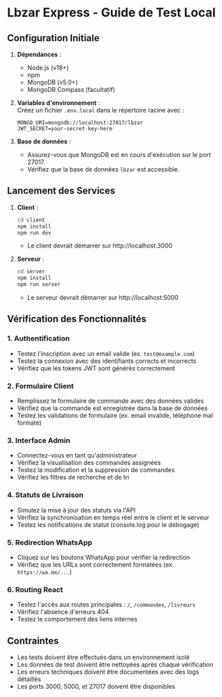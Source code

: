 # Lbzar Express - Guide de Test Local

## Configuration Initiale
1. **Dépendances** :  
   - Node.js (v18+)
   - npm
   - MongoDB (v5.0+)
   - MongoDB Compass (facultatif)

2. **Variables d'environnement** :  
   Créez un fichier `.env.local` dans le répertoire racine avec :
   ```
   MONGO_URI=mongodb://localhost:27017/lbzar
   JWT_SECRET=your-secret-key-here
   ```

3. **Base de données** :  
   - Assurez-vous que MongoDB est en cours d'exécution sur le port 27017.
   - Vérifiez que la base de données `lbzar` est accessible.

## Lancement des Services
1. **Client** :  
   ```bash
   cd client
   npm install
   npm run dev
   ```
   - Le client devrait démarrer sur http://localhost:3000

2. **Serveur** :  
   ```bash
   cd server
   npm install
   npm run server
   ```
   - Le serveur devrait démarrer sur http://localhost:5000

## Vérification des Fonctionnalités
### 1. Authentification
- Testez l'inscription avec un email valide (ex. `test@example.com`)
- Testez la connexion avec des identifiants corrects et incorrects
- Vérifiez que les tokens JWT sont générés correctement

### 2. Formulaire Client
- Remplissez le formulaire de commande avec des données valides
- Vérifiez que la commande est enregistrée dans la base de données
- Testez les validations de formulaire (ex. email invalide, téléphone mal formaté)

### 3. Interface Admin
- Connectez-vous en tant qu'administrateur
- Vérifiez la visualisation des commandes assignées
- Testez la modification et la suppression de commandes
- Vérifiez les filtres de recherche et de tri

### 4. Statuts de Livraison
- Simulez la mise à jour des statuts via l'API
- Vérifiez la synchronisation en temps réel entre le client et le serveur
- Testez les notifications de statut (console.log pour le débogage)

### 5. Redirection WhatsApp
- Cliquez sur les boutons WhatsApp pour vérifier la redirection
- Vérifiez que les URLs sont correctement formatées (ex. `https://wa.me/...`)

### 6. Routing React
- Testez l'accès aux routes principales : `/`, `/commandes`, `/livreurs`
- Vérifiez l'absence d'erreurs 404
- Testez le comportement des liens internes

## Contraintes
- Les tests doivent être effectués dans un environnement isolé
- Les données de test doivent être nettoyées après chaque vérification
- Les erreurs techniques doivent être documentées avec des logs détaillés
- Les ports 3000, 5000, et 27017 doivent être disponibles
